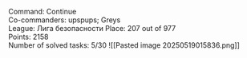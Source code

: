 Command: Continue  
Co-commanders: upspups; Greys  
League: Лига безопасности
Place: 207 out of 977  
Points: 2158  
Number of solved tasks: 5/30
![[Pasted image 20250519015836.png]]
